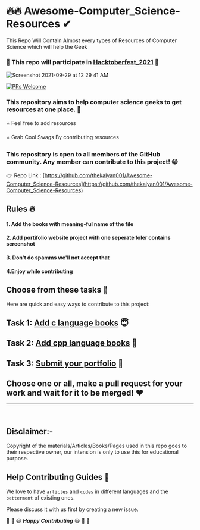 # 🔥🔥 Awesome-Computer_Science-Resources ✔
This Repo Will Contain Almost every types of Resources of Computer Science which will help the Geek

### :star_struck: This repo will participate in <a href="https://hacktoberfest.digitalocean.com/">Hacktoberfest_2021</a> :star_struck:
![Screenshot 2021-09-29 at 12 29 41 AM](https://user-images.githubusercontent.com/29686102/135149193-d87a9188-6b54-4839-80dd-48d2a4983a80.png)

[![PRs Welcome](https://img.shields.io/badge/PRs-welcome-brightgreen.svg?style=flat-square)](http://makeapullrequest.com)

### This repository aims to help computer science geeks to get resources at one place. :partying_face:

:star: Feel free to add resources

:star: Grab Cool Swags By contributing resources

### This repository is open to all members of the GitHub community. Any member can contribute to this project! :grin:

:point_right: Repo Link : [https://github.com/thekalyan001/Awesome-Computer_Science-Resources](https://github.com/thekalyan001/Awesome-Computer_Science-Resources)


## Rules :fire:

#### 1. Add the books with meaning-ful name of the file
#### 2. Add portifolio website project with one seperate foler contains screenshot
#### 3. Don't do spamms we'll not accept that
#### 4.Enjoy while contributing

## Choose from these tasks :rainbow:

Here are quick and easy ways to contribute to this project:

## Task 1: [Add c language books](https://github.com/thekalyan001/Awesome-Computer_Science-Resources/tree/main/1.%20C%20language%20Books) :innocent:

## Task 2: [Add cpp language books](https://github.com/thekalyan001/Awesome-Computer_Science-Resources/tree/main/2.%20Cpp%20Books) :eyes:

## Task 3: [Submit your portfolio](https://github.com/thekalyan001/Awesome-Computer_Science-Resources/tree/main/3.%20Portfolio%20page%20%F0%9F%91%80) :rocket:

## Choose one or all, make a pull request for your work and wait for it to be merged! :heart:

<hr>
<br>

## Disclaimer:-
Copyright of the materials/Articles/Books/Pages used in this repo goes to their respective owner, our intension is only to use this for educational purpose.




## Help Contributing Guides :crown:

We love to have `articles` and `codes` in different languages and the `betterment` of existing ones.

Please discuss it with us first by creating a new issue.

:tada: :confetti_ball: :smiley: _**Happy Contributing**_ :smiley: :confetti_ball: :tada:

